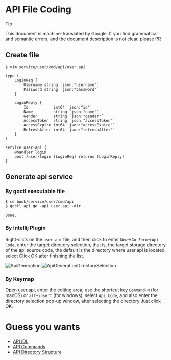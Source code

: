 # API File Coding

> [!TIP]
> This document is machine-translated by Google. If you find grammatical and semantic errors, and the document description is not clear, please [PR](doc-contibute.md)

## Create file
```shell
$ vim service/user/cmd/api/user.api  
```
```text
type (
    LoginReq {
        Username string `json:"username"`
        Password string `json:"password"`
    }

    LoginReply {
        Id           int64 `json:"id"`
        Name         string `json:"name"`
        Gender       string `json:"gender"`
        AccessToken  string `json:"accessToken"`
        AccessExpire int64 `json:"accessExpire"`
        RefreshAfter int64 `json:"refreshAfter"`
    }
)

service user-api {
    @handler login
    post /user/login (LoginReq) returns (LoginReply)
}
```
## Generate api service
### By goctl executable file

```shell
$ cd book/service/user/cmd/api
$ goctl api go -api user.api -dir . 
```
```text
Done.
```

### By Intellij Plugin

Right-click on the `user.api` file, and then click to enter `New`->`Go Zero`->`Api Code`, enter the target directory selection, that is, the target storage directory of the api source code, the default is the directory where user.api is located, select Click OK after finishing the list.

![ApiGeneration](https://zeromicro.github.io/go-zero/resource/goctl-api.png)
![ApiGenerationDirectorySelection](https://zeromicro.github.io/go-zero/resource/goctl-api-select.png)

### By Keymap

Open user.api, enter the editing area, use the shortcut key `Command+N` (for macOS) or `alt+insert` (for windows), select `Api Code`, and also enter the directory selection pop-up window, after selecting the directory Just click OK.

# Guess you wants
* [API IDL](api-grammar.md)
* [API Commands](goctl-api.md)
* [API Directory Structure](api-dir.md)
